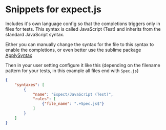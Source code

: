 # Snippets for expect.js

Includes it's own language config so that the completions triggers only in files for tests. This syntax is called JavaScript (Test) and inherits from the standard JavaScript syntax.

Either you can manually change the syntax for the file to this syntax to enable the completions, or even better use the sublime package [ApplySyntax](https://sublime.wbond.net/packages/ApplySyntax)

Then in your user setting configure it like this (depending on the filename pattern for your tests, in this example all files end with `Spec.js`)

```json
{
    "syntaxes": [
        {
            "name": "Expect/JavaScript (Test)",
            "rules": [
                {"file_name": ".+Spec.js$"}
            ]
        }
    ]
}
```

